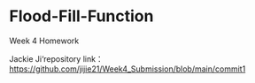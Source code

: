 # Flood-Fill-Function
Week 4 Homework

Jackie Ji‘repository link：
https://github.com/jijie21/Week4_Submission/blob/main/commit1
